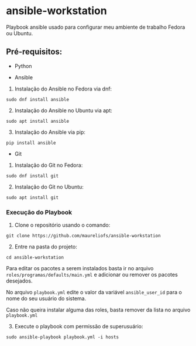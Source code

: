 # ansible-workstation
Playbook ansible usado para configurar meu ambiente de trabalho Fedora ou Ubuntu.

## Pré-requisitos:
* Python

* Ansible
  
1. Instalação do Ansible no Fedora via dnf:
```shell
sudo dnf install ansible
```

2. Instalação do Ansible no Ubuntu via apt:
```shell
sudo apt install ansible
```

3. Instalação do Ansible via pip:
```shell
pip install ansible
```

* Git
1. Instalação do Git no Fedora:
```shell
sudo dnf install git
```

2. Instalação do Git no Ubuntu:
```shell
sudo apt install git
```

### Execução do Playbook

1. Clone o repositório usando o comando:

```shell
git clone https://github.com/maureliofs/ansible-workstation
```

2. Entre na pasta do projeto:

```shell
cd ansible-workstation
```

Para editar os pacotes a serem instalados basta ir no arquivo `roles/programas/defaults/main.yml` e adicionar ou remover os pacotes desejados.

No arquivo `playbook.yml` edite o valor da variável `ansible_user_id` para o nome do seu usuário do sistema.

Caso não queira instalar alguma das roles, basta remover da lista no arquivo `playbook.yml`

3. Execute o playbook com permissão de superusuário:
```shell
sudo ansible-playbook playbook.yml -i hosts
```